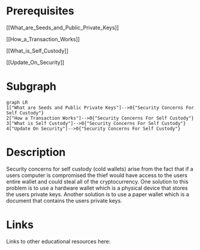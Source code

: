 # Prerequisites
[[What_are_Seeds_and_Public_Private_Keys]]


[[How_a_Transaction_Works]]


[[What_is_Self_Custody]]


[[Update_On_Security]]

# Subgraph

```mermaid
graph LR
1["What are Seeds and Public Private Keys"]-->0{"Security Concerns For Self Custody"}
2["How a Transaction Works"]-->0{"Security Concerns For Self Custody"}
3["What is Self Custody"]-->0{"Security Concerns For Self Custody"}
4["Update On Security"]-->0{"Security Concerns For Self Custody"}
```



# Description
  
Security concerns for self custody (cold wallets) arise from the fact that if a users computer is compromised the thief would have access to the users entire wallet and could steal all of the cryptocurrency. One solution to this problem is to use a hardware wallet which is a physical device that stores the users private keys. Another solution is to use a paper wallet which is a document that contains the users private keys.

# Links
Links to other educational resources here:
